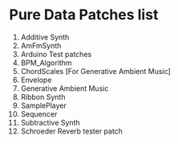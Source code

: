 # Pure Data Patches list
1. Additive Synth
2. AmFmSynth
3. Arduino Test patches
4. BPM_Algorithm
5. ChordScales [For Generative Ambient Music]
6. Envelope
7. Generative Ambient Music
8. Ribbon Synth
9. SamplePlayer
10. Sequencer
11. Subtractive Synth
12. Schroeder Reverb tester patch
